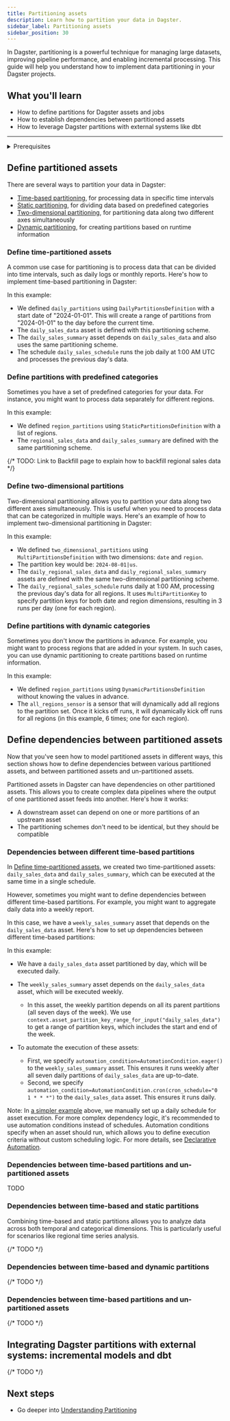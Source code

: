 ```yaml
---
title: Partitioning assets
description: Learn how to partition your data in Dagster.
sidebar_label: Partitioning assets
sidebar_position: 30
---
```


In Dagster, partitioning is a powerful technique for managing large datasets, improving pipeline performance, and enabling incremental processing. This guide will help you understand how to implement data partitioning in your Dagster projects.

## What you'll learn

- How to define partitions for Dagster assets and jobs
- How to establish dependencies between partitioned assets
- How to leverage Dagster partitions with external systems like dbt

---

<details>
  <summary>Prerequisites</summary>

To follow the steps in this guide, you'll need:

- A basic understanding of Dagster and assets. See the [Quick Start](/getting-started/quickstart) tutorial for an overview.

</details>

## Define partitioned assets

There are several ways to partition your data in Dagster:

- [Time-based partitioning](#define-time-partitioned-assets), for processing data in specific time intervals
- [Static partitioning](#define-partitions-with-predefined-categories), for dividing data based on predefined categories
- [Two-dimensional partitioning](#define-two-dimensional-partitions), for partitioning data along two different axes simultaneously
- [Dynamic partitioning](#define-partitions-with-dynamic-categories), for creating partitions based on runtime information

### Define time-partitioned assets

A common use case for partitioning is to process data that can be divided into time intervals, such as daily logs or monthly reports. Here's how to implement time-based partitioning in Dagster:

<CodeExample filePath="guides/data-modeling/partitioning/time_based_partitioning.py" language="python" title="Time-based partitioning" />

In this example:

- We defined `daily_partitions` using `DailyPartitionsDefinition` with a start date of "2024-01-01". This will create a range of partitions from "2024-01-01" to the day before the current time.
- The `daily_sales_data` asset is defined with this partitioning scheme.
- The `daily_sales_summary` asset depends on `daily_sales_data` and also uses the same partitioning scheme.
- The schedule `daily_sales_schedule` runs the job daily at 1:00 AM UTC and processes the previous day's data.

### Define partitions with predefined categories

Sometimes you have a set of predefined categories for your data. For instance, you might want to process data separately for different regions.

<CodeExample filePath="guides/data-modeling/partitioning/static_partitioning.py" language="python" title="Static partitioning" />

In this example:

- We defined `region_partitions` using `StaticPartitionsDefinition` with a list of regions.
- The `regional_sales_data` and `daily_sales_summary` are defined with the same partitioning scheme.

{/* TODO: Link to Backfill page to explain how to backfill regional sales data */}

### Define two-dimensional partitions

Two-dimensional partitioning allows you to partition your data along two different axes simultaneously. This is useful when you need to process data that can be categorized in multiple ways. Here's an example of how to implement two-dimensional partitioning in Dagster:

<CodeExample filePath="guides/data-modeling/partitioning/two_dimensional_partitioning.py" language="python" title="Two-dimensional partitioning" />

In this example:

- We defined `two_dimensional_partitions` using `MultiPartitionsDefinition` with two dimensions: `date` and `region`.
- The partition key would be: `2024-08-01|us`.
- The `daily_regional_sales_data` and `daily_regional_sales_summary` assets are defined with the same two-dimensional partitioning scheme.
- The `daily_regional_sales_schedule` runs daily at 1:00 AM, processing the previous day's data for all regions. It uses `MultiPartitionKey` to specify partition keys for both date and region dimensions, resulting in 3 runs per day (one for each region).

### Define partitions with dynamic categories

Sometimes you don't know the partitions in advance. For example, you might want to process regions that are added in your system. In such cases, you can use dynamic partitioning to create partitions based on runtime information.

<CodeExample filePath="guides/data-modeling/partitioning/dynamic_partitioning.py" language="python" title="Dynamic partitioning" />

In this example:

- We defined `region_partitions` using `DynamicPartitionsDefinition` without knowing the values in advance.
- The `all_regions_sensor` is a sensor that will dynamically add all regions to the partition set. Once it kicks off runs, it will dynamically kick off runs for all regions (in this example, 6 times; one for each region).

## Define dependencies between partitioned assets

Now that you've seen how to model partitioned assets in different ways, this section shows how to define dependencies between various partitioned assets, and between partitioned assets and un-partitioned assets.

Partitioned assets in Dagster can have dependencies on other partitioned assets. This allows you to create complex data pipelines where the output of one partitioned asset feeds into another. Here's how it works:

- A downstream asset can depend on one or more partitions of an upstream asset
- The partitioning schemes don't need to be identical, but they should be compatible

### Dependencies between different time-based partitions

In [Define time-partitioned assets](#define-time-partitioned-assets), we created two time-partitioned assets: `daily_sales_data` and `daily_sales_summary`, which can be executed at the same time in a single schedule.

However, sometimes you might want to define dependencies between different time-based partitions. For example, you might want to aggregate daily data into a weekly report.

In this case, we have a `weekly_sales_summary` asset that depends on the `daily_sales_data` asset. Here's how to set up dependencies between different time-based partitions:

<CodeExample filePath="guides/data-modeling/partitioning/time_based_partition_dependencies.py" language="python" title="Time-based partition dependencies" />

In this example:

- We have a `daily_sales_data` asset partitioned by day, which will be executed daily.
- The `weekly_sales_summary` asset depends on the `daily_sales_data` asset, which will be executed weekly.

  - In this asset, the weekly partition depends on all its parent partitions (all seven days of the week). We use `context.asset_partition_key_range_for_input("daily_sales_data")` to get a range of partition keys, which includes the start and end of the week.

- To automate the execution of these assets:

  - First, we specify `automation_condition=AutomationCondition.eager()` to the `weekly_sales_summary` asset. This ensures it runs weekly after all seven daily partitions of `daily_sales_data` are up-to-date.
  - Second, we specify `automation_condition=AutomationCondition.cron(cron_schedule="0 1 * * *")` to the `daily_sales_data` asset. This ensures it runs daily.

Note: In [a simpler example](#define-time-partitioned-assets) above, we manually set up a daily schedule for asset execution. For more complex dependency logic, it's recommended to use automation conditions instead of schedules. Automation conditions specify when an asset should run, which allows you to define execution criteria without custom scheduling logic. For more details, see [Declarative Automation](/concepts/automation/declarative-automation).

### Dependencies between time-based partitions and un-partitioned assets

TODO

### Dependencies between time-based and static partitions

Combining time-based and static partitions allows you to analyze data across both temporal and categorical dimensions. This is particularly useful for scenarios like regional time series analysis.

{/* TODO */}

### Dependencies between time-based and dynamic partitions

{/* TODO */}

### Dependencies between time-based partitions and un-partitioned assets

{/* TODO */}

## Integrating Dagster partitions with external systems: incremental models and dbt

{/* TODO */}

## Next steps

- Go deeper into [Understanding Partitioning](#)
